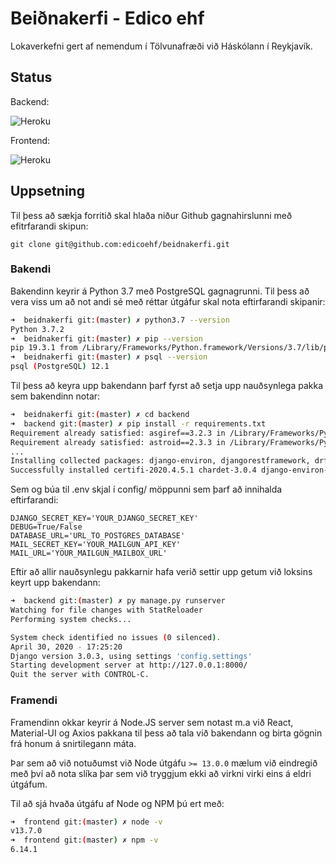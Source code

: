 # Beiðnakerfi - Edico ehf

Lokaverkefni gert af nemendum í Tölvunafræði við Háskólann í Reykjavík.

## Status

Backend:

![Heroku](https://pyheroku-badge-with-path.herokuapp.com/?app=beidnakerfi-api&path=/admin&style=flat)

Frontend:

![Heroku](https://pyheroku-badge-with-path.herokuapp.com/?app=beidnakerfi&style=flat)

## Uppsetning

Til þess að sækja forritið skal hlaða niður Github gagnahirslunni með efitrfarandi skipun:

`git clone git@github.com:edicoehf/beidnakerfi.git`

### Bakendi

Bakendinn keyrir á Python 3.7 með PostgreSQL gagnagrunni. Til þess að vera viss um að not andi sé með réttar útgáfur skal nota eftirfarandi skipanir:

```bash
➜  beidnakerfi git:(master) ✗ python3.7 --version
Python 3.7.2
➜  beidnakerfi git:(master) ✗ pip --version
pip 19.3.1 from /Library/Frameworks/Python.framework/Versions/3.7/lib/python3.7/site-packages/pip (python 3.7)
➜  beidnakerfi git:(master) ✗ psql --version
psql (PostgreSQL) 12.1
```

Til þess að keyra upp bakendann þarf fyrst að setja upp nauðsynlega pakka sem bakendinn notar:

```bash
➜  beidnakerfi git:(master) ✗ cd backend
➜  backend git:(master) ✗ pip install -r requirements.txt
Requirement already satisfied: asgiref==3.2.3 in /Library/Frameworks/Python.framework/Versions/3.7/lib/python3.7/site-packages (from -r requirements.txt (line 1)) (3.2.3)
Requirement already satisfied: astroid==2.3.3 in /Library/Frameworks/Python.framework/Versions/3.7/lib/python3.7/site-packages (from -r requirements.txt (line 2)) (2.3.3)
...
Installing collected packages: django-environ, djangorestframework, drf-nested-routers, python-dotenv, certifi, idna, chardet, requests
Successfully installed certifi-2020.4.5.1 chardet-3.0.4 django-environ-0.4.5 djangorestframework-3.11.0 drf-nested-routers-0.91 idna-2.9 python-dotenv-0.12.0 requests-2.23.0
```

Sem og búa til .env skjal í config/ möppunni sem þarf að innihalda eftirfarandi:

```config
DJANGO_SECRET_KEY='YOUR_DJANGO_SECRET_KEY'
DEBUG=True/False
DATABASE_URL='URL_TO_POSTGRES_DATABASE'
MAIL_SECRET_KEY='YOUR_MAILGUN_API_KEY'
MAIL_URL='YOUR_MAILGUN_MAILBOX_URL'
```

Eftir að allir nauðsynlegu pakkarnir hafa verið settir upp getum við loksins keyrt upp bakendann:

```bash
➜  backend git:(master) ✗ py manage.py runserver
Watching for file changes with StatReloader
Performing system checks...

System check identified no issues (0 silenced).
April 30, 2020 - 17:25:20
Django version 3.0.3, using settings 'config.settings'
Starting development server at http://127.0.0.1:8000/
Quit the server with CONTROL-C.
```

### Framendi

Framendinn okkar keyrir á Node.JS server sem notast m.a við React, Material-UI og Axios pakkana til þess að tala við bakendann og birta gögnin frá honum á snirtilegann máta. 

Þar sem að við notuðumst við Node útgáfu `>= 13.0.0` mælum við eindregið með því að nota slíka þar sem við tryggjum ekki að virkni virki eins á eldri útgáfum.

Til að sjá hvaða útgáfu af Node og NPM þú ert með:

```bash
➜  frontend git:(master) ✗ node -v
v13.7.0
➜  frontend git:(master) ✗ npm -v
6.14.1
```
